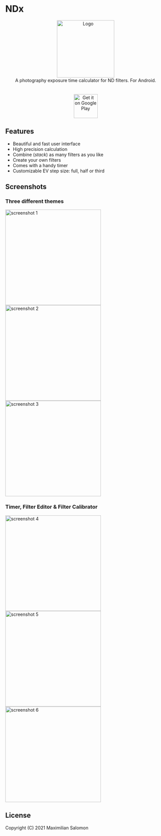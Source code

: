 # NDx

<div align="center">
   <img alt="Logo" height="180" src="art/icon.svg">
   <div style="padding-bottom: 35px">A photography exposure time calculator for ND filters. For Android.</div>
   <a href="https://play.google.com/store/apps/details?id=de.salomax.ndx"><img alt="Get it on Google Play" height="75" src="https://play.google.com/intl/en_us/badges/images/generic/en_badge_web_generic.png"></a>
</div>


## Features

* Beautiful and fast user interface
* High precision calculation
* Combine (*stack*) as many filters as you like
* Create your own filters
* Comes with a handy timer
* Customizable EV step size: full, half or third


## Screenshots

### Three different themes
<div>
   <img src="art/screenshots/screen01.png" width="300" alt="screenshot 1">
   <img src="art/screenshots/screen02.png" width="300" alt="screenshot 2">
   <img src="art/screenshots/screen03.png" width="300" alt="screenshot 3">
</div>

### Timer, Filter Editor & Filter Calibrator
<div>
   <img src="art/screenshots/screen04.png" width="300" alt="screenshot 4">
   <img src="art/screenshots/screen05.png" width="300" alt="screenshot 5">
   <img src="art/screenshots/screen06.png" width="300" alt="screenshot 6">
</div>


## License

Copyright (C) 2021 Maximilian Salomon

